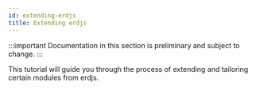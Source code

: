 ```yaml
---
id: extending-erdjs
title: Extending erdjs
---
```


:::important
Documentation in this section is preliminary and subject to change.
:::

This tutorial will guide you through the process of extending and tailoring certain modules from erdjs.
